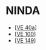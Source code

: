 # NINDA

* [[VE 40a]]
* [[VE 100]]
* [[VE 149]]


[//begin]: # "Autogenerated link references for markdown compatibility"
[VE 40a]: <VE 40a> "VE 40a"
[VE 100]: <VE 100> "VE 100"
[VE 149]: <VE 149> "VE 149"
[//end]: # "Autogenerated link references"
